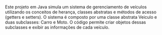 Este projeto em Java simula um sistema de gerenciamento de veículos utilizando os conceitos de herança, classes abstratas e métodos de acesso (getters e setters). 
O sistema é composto por uma classe abstrata Veiculo e duas subclasses: Carro e Moto. O código permite criar objetos dessas subclasses e exibir as informações de cada veículo.
